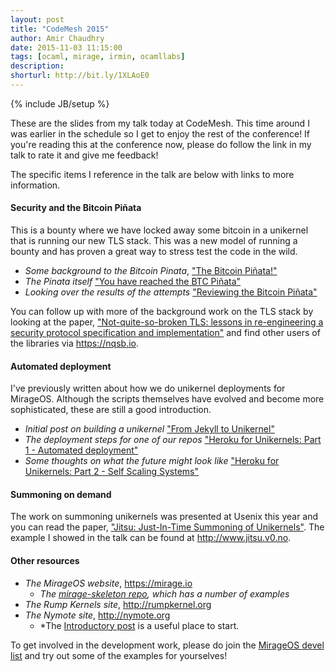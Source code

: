 ```yaml
---
layout: post
title: "CodeMesh 2015"
author: Amir Chaudhry
date: 2015-11-03 11:15:00
tags: [ocaml, mirage, irmin, ocamllabs]
description:
shorturl: http://bit.ly/1XLAoE0
---
```

{% include JB/setup %}

<script async class="speakerdeck-embed" data-id="3035d63437234495ad1cddc117321ff0" data-ratio="1.33333333333333" src="//speakerdeck.com/assets/embed.js"></script>

These are the slides from my talk today at CodeMesh. This time around I was
earlier in the schedule so I get to enjoy the rest of the conference! If
you're reading this at the conference now, please do follow the link in my
talk to rate it and give me feedback!

The specific items I reference in the talk are below with links to more
information.

#### Security and the Bitcoin Piñata

This is a bounty where we have locked away some bitcoin in a unikernel that is
running our new TLS stack.  This was a new model of running a bounty and has
proven a great way to stress test the code in the wild.

- *Some background to the Bitcoin Pinata*, ["The Bitcoin Piñata!"][pinata]
- *The Pinata itself* ["You have reached the BTC Piñata"][btc-pinata]
- *Looking over the results of the attempts* ["Reviewing the Bitcoin Piñata"][btc-review]

You can follow up with more of the background work on the TLS stack by looking
at the paper,
["Not-quite-so-broken TLS: lessons in re-engineering a security protocol specification and implementation"][nqsb-usenix]
and find other users of the libraries via <https://nqsb.io>.

[pinata]: http://amirchaudhry.com/bitcoin-pinata/
[btc-pinata]: http://ownme.ipredator.se
[btc-review]: https://mirage.io/blog/bitcoin-pinata-results
[nqsb-usenix]: https://nqsb.io/nqsbtls-usenix-security15.pdf


#### Automated deployment

I've previously written about how we do unikernel deployments for MirageOS.
Although the scripts themselves have evolved and become more sophisticated,
these are still a good introduction.

-  *Initial post on building a unikernel* ["From Jekyll to Unikernel"][jekyll-unikernel]
- *The deployment steps for one of our repos* ["Heroku for Unikernels: Part 1 - Automated deployment"][heroku-unikernel1]
- *Some thoughts on what the future might look like* ["Heroku for Unikernels: Part 2 - Self Scaling Systems"][heroku-unikernel2]


[jekyll-unikernel]: http://amirchaudhry.com/from-jekyll-to-unikernel-in-fifty-lines/
[heroku-unikernel1]: http://amirchaudhry.com/heroku-for-unikernels-pt1
[heroku-unikernel2]: http://amirchaudhry.com/heroku-for-unikernels-pt2

#### Summoning on demand

The work on summoning unikernels was presented at Usenix this year and you can
read the paper, ["Jitsu: Just-In-Time Summoning of Unikernels"][jitsu-usenix].
The example I showed in the talk can be found at <http://www.jitsu.v0.no>.

[jitsu-usenix]: http://anil.recoil.org/papers/2015-nsdi-jitsu.pdf

#### Other resources

- *The MirageOS website*, <https://mirage.io>
  - *The [mirage-skeleton repo][mir-skeleton], which has a number of examples*
- *The Rump Kernels site*, <http://rumpkernel.org>
- *The Nymote site*, <http://nymote.org>
  - *The [Introductory post][nymote] is a useful place to start.

To get involved in the development work, please do join the
[MirageOS devel list][mir-list] and try out some of the examples for
yourselves!

[mir-skeleton]: https://github.com/mirage/mirage-skeleton
[nymote]: http://nymote.org/blog/2013/introducing-nymote/
[mir-list]: http://lists.xenproject.org/cgi-bin/mailman/listinfo/mirageos-devel
